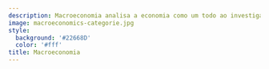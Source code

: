 ```yaml
---
description: Macroeconomia analisa a economia como um todo ao investigar fatores como crescimento, inflação, desemprego e políticas públicas que moldam a renda nacional e a estabilidade de um país.
image: macroeconomics-categorie.jpg
style:
  background: '#22668D'
  color: '#fff'
title: Macroeconomia
---
```


